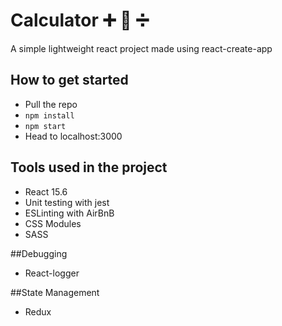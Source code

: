 # Calculator ➕ 🔢 ➗

A simple lightweight react project made using react-create-app

## How to get started
- Pull the repo
- `npm install`
- `npm start`
- Head to localhost:3000

## Tools used in the project
- React 15.6
- Unit testing with jest
- ESLinting with AirBnB
- CSS Modules
- SASS

##Debugging
- React-logger

##State Management
- Redux
